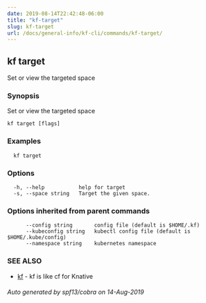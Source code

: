 ```yaml
---
date: 2019-08-14T22:42:48-06:00
title: "kf-target"
slug: kf-target
url: /docs/general-info/kf-cli/commands/kf-target/
---
```

## kf target

Set or view the targeted space

### Synopsis

Set or view the targeted space

```
kf target [flags]
```

### Examples

```
  kf target
```

### Options

```
  -h, --help           help for target
  -s, --space string   Target the given space.
```

### Options inherited from parent commands

```
      --config string       config file (default is $HOME/.kf)
      --kubeconfig string   kubectl config file (default is $HOME/.kube/config)
      --namespace string    kubernetes namespace
```

### SEE ALSO

* [kf](/docs/general-info/kf-cli/commands/kf/)	 - kf is like cf for Knative

###### Auto generated by spf13/cobra on 14-Aug-2019
